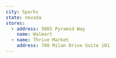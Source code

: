 ```yaml
---
city: Sparks
state: nevada
stores:
  - address: 5065 Pyramid Way
    name: Walmart
  - name: Thrive Market
    address: 700 Milan Drive Suite 101
---
```

